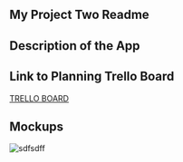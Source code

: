 ## My Project Two Readme

## Description of the App


## Link to Planning Trello Board
[TRELLO BOARD](https://trello.com/invite/b/qGpEvdZO/ATTI730b470e560857e677bd9b6b828f5563FA464783/fake-project)

## Mockups

![sdfsdff]()